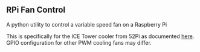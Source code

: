 ## RPi Fan Control

A python utility to control a variable speed fan on a Raspberry Pi

This is specifically for the ICE Tower cooler from 52Pi as documented [here](https://wiki.52pi.com/index.php?title=EP-0163). GPIO configuration for other PWM cooling fans may differ.